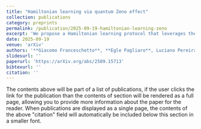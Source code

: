 ```yaml
---
title: "Hamiltonian learning via quantum Zeno effect"
collection: publications
category: preprints
permalink: /publication/2025-09-19-hamiltonian-learning-zeno
excerpt: 'We propose a Hamiltonian learning protocol that leverages the quantum Zeno effect to reshape and localize system dynamics, enabling the extraction of local Hamiltonian coefficients, and demonstrate its feasibility by learning a 109-qubit Hamiltonian on IBM’s hardware.'
date: 2025-09-19
venue: 'arXiv'
authors: '**Giacomo Franceschetto**, **Egle Pagliaro**, Luciano Pereira, Leonardo Zambrano, Antonio Acín'
slidesurl: ''
paperurl: 'https://arXiv.org/abs/2509.15713'
bibtexurl: ''
citation: ''
---
```


The contents above will be part of a list of publications, if the user clicks the link for the publication than the contents of section will be rendered as a full page, allowing you to provide more information about the paper for the reader. When publications are displayed as a single page, the contents of the above "citation" field will automatically be included below this section in a smaller font.